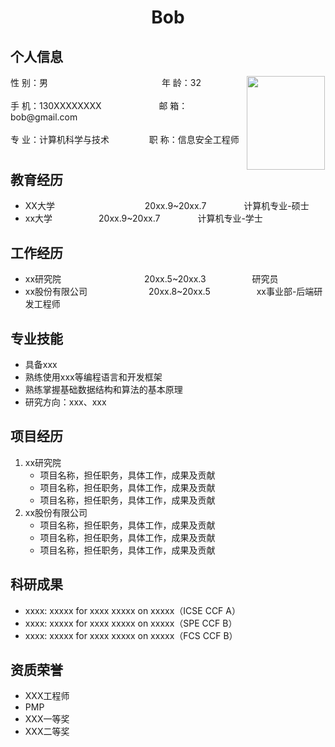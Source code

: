  <center>
     <h1>Bob</h1>
 </center>

## 个人信息 

<div class="row">
  <div class="column" style="float:left; width:75%">
    <span>性 别：男&emsp;&emsp;&emsp;&emsp;&emsp;&emsp;&emsp;&emsp;&emsp;&emsp;&emsp;&emsp;&emsp;年 龄：32</span>
    <br/>
    <br/>
		<span>手 机：130XXXXXXXX &emsp;&emsp;&emsp;&emsp;&emsp;&emsp; 邮 箱：bob@gmail.com</span> 
    <br/>
    <br/>
    <span>专 业：计算机科学与技术 &emsp;&emsp;&emsp;&emsp; 职 称：信息安全工程师</span>
  </div>
  <div class="column" style="float:left; width:25%">
    <img src="https://encrypted-tbn0.gstatic.com/images?q=tbn:ANd9GcQfZk_3OtSSIAnjdcCkl0C9ukMfWJ6cdaPmHGA7v1OOwQ&s" data-img="1" margin-right="1" width="125" height="150">
  </div>
</div>

## 教育经历

* XX大学&emsp;&emsp;&emsp;&emsp;&emsp;&emsp;&emsp;&emsp;&emsp;&emsp; 20xx.9~20xx.7&emsp;&emsp;&emsp;&emsp; 计算机专业-硕士         
* xx大学&emsp;&emsp;&emsp;&emsp;&emsp; 20xx.9~20xx.7&emsp;&emsp;&emsp;&emsp; 计算机专业-学士  

## 工作经历

* xx研究院&emsp;&emsp;&emsp;&emsp;&emsp;&emsp;&ensp;&emsp;&emsp;&emsp;20xx.5~20xx.3&emsp;&emsp;&emsp;&emsp;&emsp; 研究员
* xx股份有限公司&emsp;&emsp;&emsp;&emsp;&emsp;&emsp;&ensp;&ensp;20xx.8~20xx.5&emsp;&emsp;&emsp;&emsp;&emsp; xx事业部-后端研发工程师       

## 专业技能

* 具备xxx
* 熟练使用xxx等编程语言和开发框架
* 熟练掌握基础数据结构和算法的基本原理
* 研究方向：xxx、xxx

## 项目经历

1. xx研究院
    * 项目名称，担任职务，具体工作，成果及贡献
    * 项目名称，担任职务，具体工作，成果及贡献
    * 项目名称，担任职务，具体工作，成果及贡献
2. xx股份有限公司
    * 项目名称，担任职务，具体工作，成果及贡献
    * 项目名称，担任职务，具体工作，成果及贡献
    * 项目名称，担任职务，具体工作，成果及贡献

## 科研成果
* xxxx: xxxxx for xxxx xxxxx on xxxxx（ICSE CCF A）
* xxxx: xxxxx for xxxx xxxxx on xxxxx（SPE CCF B）
* xxxx: xxxxx for xxxx xxxxx on xxxxx（FCS CCF B）

## 资质荣誉 
* XXX工程师
* PMP
* XXX一等奖
* XXX二等奖
